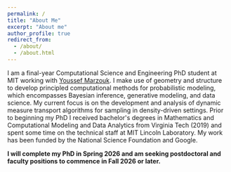 ```yaml
---
permalink: /
title: "About Me"
excerpt: "About me"
author_profile: true
redirect_from: 
  - /about/
  - /about.html
---
```


I am a final-year Computational Science and Engineering PhD student at MIT working with [Youssef Marzouk](https://uqgroup.mit.edu/). I make use of geometry and structure to develop principled computational methods for probabilistic modeling, which encompasses Bayesian inference, generative modeling, and data science. My current focus is on the development and analysis of dynamic measure transport algorithms for sampling in density-driven settings. Prior to beginning my PhD I received bachelor's degrees in Mathematics and Computational Modeling and Data Analytics from Virginia Tech (2019) and spent some time on the technical staff at MIT Lincoln Laboratory. My work has been funded by the National Science Foundation and Google. 

**I will complete my PhD in Spring 2026 and am seeking postdoctoral and faculty positions to commence in Fall 2026 or later.**

<!-- Research Interests
======
Stuff about research goes here 

Outside Activities
======
Stuff about hobbies goes here  -->

